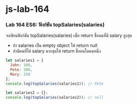 # js-lab-164
### Lab 164 ES6: ฟังก์ชัน topSalaries(salaries)
จงเขียนฟังก์ชัน topSalaries(salaries) เพื่อ return ชื่อคนที่มี salary สูงสุด
- ถ้า salaries เป็น empty object ให้ return null
- ถ้ามีคนที่ได้ salary มากสุดให้ return ชื่อคนใดคนหนึ่ง

```JavaScript
let salaries1 = {
  John: 100,
  Pete: 300,
  Mary: 250
};
console.log(topSalaries(salaries1)); // Pete

let salaries2 = {};
console.log(topSalaries(salaries2)); // null
```
